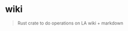 # wiki

> Rust crate to do operations on LA wiki + markdown

<!-- ## Install

```
cargo add log_macro
```

## Use

TODO: -->
